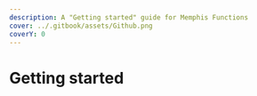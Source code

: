 ```yaml
---
description: A "Getting started" guide for Memphis Functions
cover: ../.gitbook/assets/Github.png
coverY: 0
---
```


# Getting started

